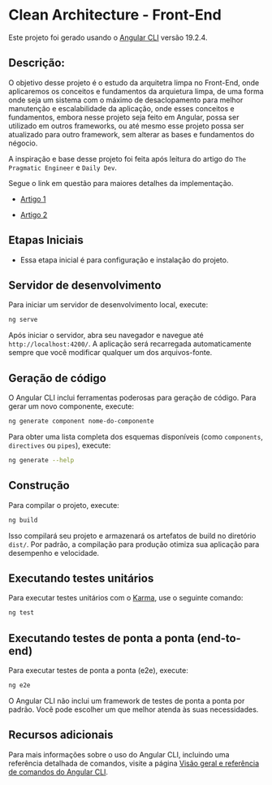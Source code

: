 # Clean Architecture - Front-End

Este projeto foi gerado usando o [Angular CLI](https://github.com/angular/angular-cli) versão 19.2.4.

## Descrição:

O objetivo desse projeto é o estudo da arquitetra limpa no Front-End, onde aplicaremos os conceitos e fundamentos da arquietura limpa, de uma forma onde seja um sistema com o máximo de desaclopamento para melhor manutenção e escalabilidade da aplicação, onde esses conceitos e fundamentos, embora nesse projeto seja feito em Angular, possa ser utilizado em outros frameworks, ou até mesmo esse projeto possa ser atualizado para outro framework, sem alterar as bases e fundamentos do négocio.

A inspiração e base desse projeto foi feita após leitura do artigo do `The Pragmatic Engineer` e `Daily Dev`.

Segue o link em questão para maiores detalhes da implementação.

- [Artigo 1]("https://thepragmaticengineer.hashnode.dev/clean-architecture-em-aplicacoes-frontend-utilizando-angular")

- [Artigo 2]("https://dev.to/bespoyasov/clean-architecture-on-frontend-4311?ref=dailydev")

## **Etapas Iniciais**

- Essa etapa inicial é para configuração e instalação do projeto.

## Servidor de desenvolvimento

Para iniciar um servidor de desenvolvimento local, execute:

```bash
ng serve
```

Após iniciar o servidor, abra seu navegador e navegue até `http://localhost:4200/`. A aplicação será recarregada automaticamente sempre que você modificar qualquer um dos arquivos-fonte.

## Geração de código

O Angular CLI inclui ferramentas poderosas para geração de código. Para gerar um novo componente, execute:

```bash
ng generate component nome-do-componente
```

Para obter uma lista completa dos esquemas disponíveis (como `components`, `directives` ou `pipes`), execute:

```bash
ng generate --help
```

## Construção

Para compilar o projeto, execute:

```bash
ng build
```

Isso compilará seu projeto e armazenará os artefatos de build no diretório `dist/`. Por padrão, a compilação para produção otimiza sua aplicação para desempenho e velocidade.

## Executando testes unitários

Para executar testes unitários com o [Karma](https://karma-runner.github.io), use o seguinte comando:

```bash
ng test
```

## Executando testes de ponta a ponta (end-to-end)

Para executar testes de ponta a ponta (e2e), execute:

```bash
ng e2e
```

O Angular CLI não inclui um framework de testes de ponta a ponta por padrão. Você pode escolher um que melhor atenda às suas necessidades.

## Recursos adicionais

Para mais informações sobre o uso do Angular CLI, incluindo uma referência detalhada de comandos, visite a página [Visão geral e referência de comandos do Angular CLI](https://angular.dev/tools/cli).
